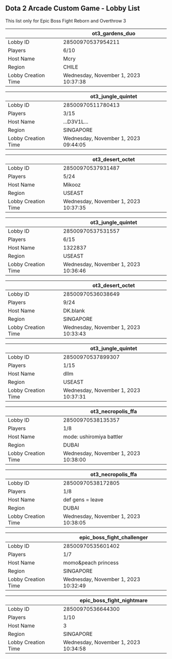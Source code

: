 ## Dota 2 Arcade Custom Game - Lobby List

This list only for Epic Boss Fight Reborn and Overthrow 3

|  | ot3_gardens_duo |
| ------ | ------ |
| Lobby ID | 28500970537954211 |
| Players | 6/10 |
| Host Name | Mcry |
| Region | CHILE |
| Lobby Creation Time | Wednesday, November 1, 2023 10:37:38 |


|  | ot3_jungle_quintet |
| ------ | ------ |
| Lobby ID | 28500970511780413 |
| Players | 3/15 |
| Host Name | ...D3V1L... |
| Region | SINGAPORE |
| Lobby Creation Time | Wednesday, November 1, 2023 09:44:05 |


|  | ot3_desert_octet |
| ------ | ------ |
| Lobby ID | 28500970537931487 |
| Players | 5/24 |
| Host Name | Mikooz |
| Region | USEAST |
| Lobby Creation Time | Wednesday, November 1, 2023 10:37:35 |


|  | ot3_jungle_quintet |
| ------ | ------ |
| Lobby ID | 28500970537531557 |
| Players | 6/15 |
| Host Name | 1322837 |
| Region | USEAST |
| Lobby Creation Time | Wednesday, November 1, 2023 10:36:46 |


|  | ot3_desert_octet |
| ------ | ------ |
| Lobby ID | 28500970536038649 |
| Players | 9/24 |
| Host Name | DK.blank |
| Region | SINGAPORE |
| Lobby Creation Time | Wednesday, November 1, 2023 10:33:43 |


|  | ot3_jungle_quintet |
| ------ | ------ |
| Lobby ID | 28500970537899307 |
| Players | 1/15 |
| Host Name | dllm |
| Region | USEAST |
| Lobby Creation Time | Wednesday, November 1, 2023 10:37:31 |


|  | ot3_necropolis_ffa |
| ------ | ------ |
| Lobby ID | 28500970538135357 |
| Players | 1/8 |
| Host Name | mode: ushiromiya battler |
| Region | DUBAI |
| Lobby Creation Time | Wednesday, November 1, 2023 10:38:00 |


|  | ot3_necropolis_ffa |
| ------ | ------ |
| Lobby ID | 28500970538172805 |
| Players | 1/8 |
| Host Name | def gens = leave |
| Region | DUBAI |
| Lobby Creation Time | Wednesday, November 1, 2023 10:38:05 |


|  | epic_boss_fight_challenger |
| ------ | ------ |
| Lobby ID | 28500970535601402 |
| Players | 1/7 |
| Host Name | momo&peach princess |
| Region | SINGAPORE |
| Lobby Creation Time | Wednesday, November 1, 2023 10:32:49 |


|  | epic_boss_fight_nightmare |
| ------ | ------ |
| Lobby ID | 28500970536644300 |
| Players | 1/10 |
| Host Name | 3 |
| Region | SINGAPORE |
| Lobby Creation Time | Wednesday, November 1, 2023 10:34:58 |


